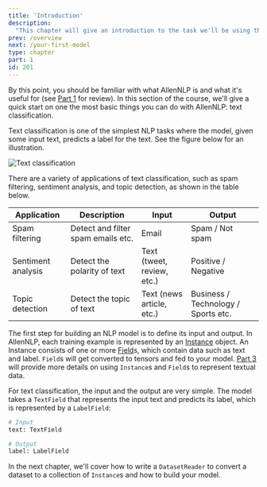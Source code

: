 ```yaml
---
title: 'Introduction'
description:
  "This chapter will give an introduction to the task we'll be using throughout Part 2 (text classification) and how to use AllenNLP to solve it"
prev: /overview
next: /your-first-model
type: chapter
part: 1
id: 201
---
```


<textblock>

By this point, you should be familiar with what AllenNLP is and what it's useful for (see [Part 1](/overview) for review). In this section of the course, we'll give a quick start on one the most basic things you can do with AllenNLP: text classification.

</textblock>

<exercise id="1" title="What is text classification">

Text classification is one of the simplest NLP tasks where the model, given some input text, predicts a label for the text. See the figure below for an illustration.

<img src="/introduction/text-classification.svg" alt="Text classification" />

There are a variety of applications of text classification, such as spam filtering, sentiment analysis, and topic detection, as shown in the table below.

| Application        | Description                        | Input                      | Output                              |
|--------------------|------------------------------------|----------------------------|-------------------------------------|
| Spam filtering     | Detect and filter spam emails etc. | Email                      | Spam / Not spam                     |
| Sentiment analysis | Detect the polarity of text        | Text (tweet, review, etc.) | Positive / Negative                 |
| Topic detection    | Detect the topic of text           | Text (news article, etc.)  | Business / Technology / Sports etc. |

</exercise>

<exercise id="2" title="Defining input and output">

The first step for building an NLP model is to define its input and output. In AllenNLP, each training example is represented by an [Instance](/reading-textual-data) object. An Instance consists of one or more [Field](/reading-textual-data)s, which contain data such as text and label. `Field`s will get converted to tensors and fed to your model. [Part 3](/reading-textual-data) will provide more details on using `Instance`s and `Field`s to represent textual data.

For text classification, the input and the output are very simple. The model takes a `TextField` that represents the input text and predicts its label, which is represented by a `LabelField`:

```python
# Input
text: TextField

# Output
label: LabelField
```

In the next chapter, we'll cover how to write a `DatasetReader` to convert a dataset to a collection of `Instance`s and how to build your model.

</exercise>
